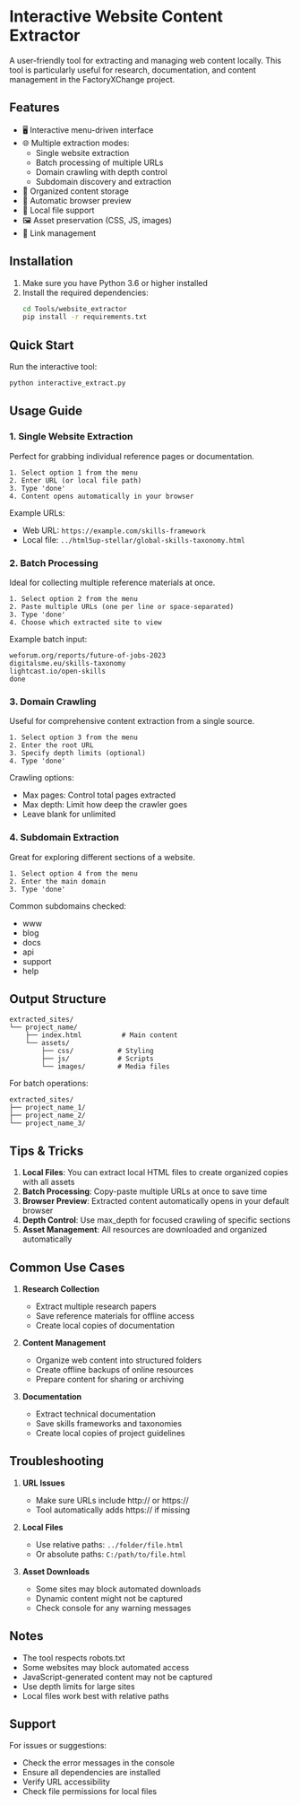# Interactive Website Content Extractor

A user-friendly tool for extracting and managing web content locally. This tool is particularly useful for research, documentation, and content management in the FactoryXChange project.

## Features

- 🖥️ Interactive menu-driven interface
- 🌐 Multiple extraction modes:
  - Single website extraction
  - Batch processing of multiple URLs
  - Domain crawling with depth control
  - Subdomain discovery and extraction
- 📂 Organized content storage
- 🎯 Automatic browser preview
- 💾 Local file support
- 🖼️ Asset preservation (CSS, JS, images)
- 🔗 Link management

## Installation

1. Make sure you have Python 3.6 or higher installed
2. Install the required dependencies:
   ```bash
   cd Tools/website_extractor
   pip install -r requirements.txt
   ```

## Quick Start

Run the interactive tool:
```bash
python interactive_extract.py
```

## Usage Guide

### 1. Single Website Extraction
Perfect for grabbing individual reference pages or documentation.

```
1. Select option 1 from the menu
2. Enter URL (or local file path)
3. Type 'done'
4. Content opens automatically in your browser
```

Example URLs:
- Web URL: `https://example.com/skills-framework`
- Local file: `../html5up-stellar/global-skills-taxonomy.html`

### 2. Batch Processing
Ideal for collecting multiple reference materials at once.

```
1. Select option 2 from the menu
2. Paste multiple URLs (one per line or space-separated)
3. Type 'done'
4. Choose which extracted site to view
```

Example batch input:
```
weforum.org/reports/future-of-jobs-2023
digitalsme.eu/skills-taxonomy
lightcast.io/open-skills
done
```

### 3. Domain Crawling
Useful for comprehensive content extraction from a single source.

```
1. Select option 3 from the menu
2. Enter the root URL
3. Specify depth limits (optional)
4. Type 'done'
```

Crawling options:
- Max pages: Control total pages extracted
- Max depth: Limit how deep the crawler goes
- Leave blank for unlimited

### 4. Subdomain Extraction
Great for exploring different sections of a website.

```
1. Select option 4 from the menu
2. Enter the main domain
3. Type 'done'
```

Common subdomains checked:
- www
- blog
- docs
- api
- support
- help

## Output Structure

```
extracted_sites/
└── project_name/
    ├── index.html          # Main content
    └── assets/
        ├── css/           # Styling
        ├── js/            # Scripts
        └── images/        # Media files
```

For batch operations:
```
extracted_sites/
├── project_name_1/
├── project_name_2/
└── project_name_3/
```

## Tips & Tricks

1. **Local Files**: You can extract local HTML files to create organized copies with all assets
2. **Batch Processing**: Copy-paste multiple URLs at once to save time
3. **Browser Preview**: Extracted content automatically opens in your default browser
4. **Depth Control**: Use max_depth for focused crawling of specific sections
5. **Asset Management**: All resources are downloaded and organized automatically

## Common Use Cases

1. **Research Collection**
   - Extract multiple research papers
   - Save reference materials for offline access
   - Create local copies of documentation

2. **Content Management**
   - Organize web content into structured folders
   - Create offline backups of online resources
   - Prepare content for sharing or archiving

3. **Documentation**
   - Extract technical documentation
   - Save skills frameworks and taxonomies
   - Create local copies of project guidelines

## Troubleshooting

1. **URL Issues**
   - Make sure URLs include http:// or https://
   - Tool automatically adds https:// if missing

2. **Local Files**
   - Use relative paths: `../folder/file.html`
   - Or absolute paths: `C:/path/to/file.html`

3. **Asset Downloads**
   - Some sites may block automated downloads
   - Dynamic content might not be captured
   - Check console for any warning messages

## Notes

- The tool respects robots.txt
- Some websites may block automated access
- JavaScript-generated content may not be captured
- Use depth limits for large sites
- Local files work best with relative paths

## Support

For issues or suggestions:
- Check the error messages in the console
- Ensure all dependencies are installed
- Verify URL accessibility
- Check file permissions for local files 